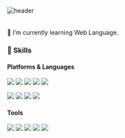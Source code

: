 ![header](https://capsule-render.vercel.app/api?type=soft&color=auto&height=150&section=header&text=HannaLee&fontSize=70&animation=twinkling)
<br><br><br>🌱 I’m currently learning Web Language.

### 💪 Skills
#### Platforms & Languages
<p>
  <img src="https://img.shields.io/badge/Java-3DDC84?style=flat-square&logo=Java&logoColor=white"/>
  <img src="https://img.shields.io/badge/Javascript-000000?style=flat-square&logo=Javascript&logoColor=white"/>
  <img src="https://img.shields.io/badge/css-61DAFB?style=flat-square&logo=css3&logoColor=black"/>
  <img src="https://img.shields.io/badge/html-02569B?style=flat-square&logo=html5&logoColor=white"/>
  <img src="https://img.shields.io/badge/Spring-092E20?style=flat-square&logo=Spring&logoColor=white"/>
</p>
<p>
  <img src="https://img.shields.io/badge/mysql-0095D5?style=flat-square&logo=mysql&logoColor=white"/> 
  <img src="https://img.shields.io/badge/maven-FA7343?style=flat-square&logo=maven&logoColor=white"/>
  <img src="https://img.shields.io/badge/tomcat-007396?style=flat-square&logo=tomcat&logoColor=white"/>
  <img src="https://img.shields.io/badge/jQuery-3178C6?style=flat-square&logo=jQuery&logoColor=white"/>
</p>

#### Tools
<p>
  <img src="https://img.shields.io/badge/eclipse-B7178C?style=flat-square&logo=eclipse&logoColor=white"/>
  <img src="https://img.shields.io/badge/SqlDeveloper-FFCA28?style=flat-square&logo=Oracle&logoColor=black"/>
  <img src="https://img.shields.io/badge/AndroidStudio-39477F?style=flat-square&logo=AndroidStudio&logoColor=white"/>
  <img src="https://img.shields.io/badge/Git-F05032?style=flat-square&logo=Git&logoColor=white"/>
  <img src="https://img.shields.io/badge/Jandi-F05032?style=flat-square&logo=Jandi&logoColor=white"/>
</p>
   
 
 
<!--
**Hannah1004/Hannah1004** is a ✨ _special_ ✨ repository because its `README.md` (this file) appears on your GitHub profile.

Here are some ideas to get you started:
       
  
- 🔭 I’m currently working on ...
- 🌱 I’m currently learning ...
- 👯 I’m looking to collaborate on ...
- 🤔 I’m looking for help with ...
- 💬 Ask me about ...
- 📫 How to reach me: ...
- 😄 Pronouns: ...
- ⚡ Fun fact: ...
-->
 
